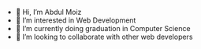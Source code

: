 - 👋 Hi, I’m Abdul Moiz
- 👀 I’m interested in Web Development 
- 🌱 I’m currently doing graduation in Computer Science
- 💞️ I’m looking to collaborate with other web developers


<!---
Moiz091/Moiz091 is a ✨ special ✨ repository because its `README.md` (this file) appears on your GitHub profile.
You can click the Preview link to take a look at your changes.
--->

